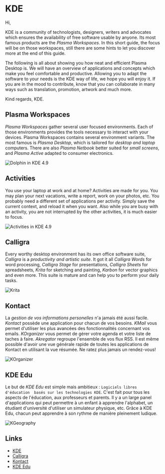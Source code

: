 # KDE

Hi,

KDE is a community of technologists, designers, writers and advocates which
ensures the availability of free software usable by anyone. Its most famous
products are the _Plasma Workspaces_. In this short guide, the focus will
be on those workspaces, still  there are some hints to let you discover more
at the end of this guide.

The following is all about showing you how neat and efficient Plasma Desktop
is. We will have an overview of applications and concepts which make you feel
comfortable and productive. Allowing you to adapt the software to your needs
is the KDE way of life, we hope you will enjoy it. If you are in the mood to
contribute, know that you can collaborate in many ways such as translation,
promotion, artwork and much more.

Kind regards,
KDE.

## Plasma Workspaces

_Plasma Workspaces_ gather several user focused environments. Each of those
environments provides the tools necessary to interact with your devices.
Plasma Workspaces contains several environment variants. The most famous is
_Plasma Desktop_, which is tailored for _desktop and laptop_ computers. There
are also _Plasma Netbook_ better suited for _small screens_, and _Plasma
Active_ adapted to consumer electronics.

![Dolphin in KDE 4.9](https://raw.github.com/KINFOO/kde-booklet/master/images/workspaces/kde49-dolphin_.png "Browsing files in KDE 4.9")

## Activities

You use your laptop at work and at home? Activities are made for you.
You may plan your next vacations, write a report, work on your photos, etc.
You probably need a different set of applications per activity. Simply save
the current context, and reload it when you want. Also while you are busy
with an activity, you are not interrupted by the other activities, it is
much easier to focus.

![Activities in KDE 4.9](https://raw.github.com/KINFOO/kde-booklet/master/images/workspaces/kde49-link-files-to-activities-cropped.png "Defining an activity")

## Calligra

Every worthy desktop environment has its own office software suite, _Calligra_
is a _productivity and artistic suite_. It got it all _Calligra Words_ for word
processing, _Calligra Stage_ for presentations, _Calligra Sheets_ for
spreadsheets, _Krita_ for sketching and painting, _Karbon_ for vector graphics
and even more. This suite is mature and can help you to perform your daily
tasks.

![Krita](https://raw.github.com/KINFOO/kde-booklet/master/images/calligra/Krita-showing-the-brush-config-dialog-500x332.png "Krita showing the brush config dialog")

## Kontact

La _gestion de vos informations personelles_ n'a jamais été aussi facile. 
_Kontact_ possède une application pour chacun de vos besoins. _KMail_ vous 
permet d'utiliser les plus avancées des fonctionnalités concernant vos emails. 
_KOrganizer_ vous permet de gérer votre agenda et votre liste de taches à faire. 
_Akregator_ regroupe l'ensemble de vos flux RSS. Il est même possible  d'avoir 
une vue générale rapide de toutes les applications de Kontact en utilisant la 
vue résumée. Ne ratez plus jamais un rendez-vous!

![KOrganizer](https://raw.github.com/KINFOO/kde-booklet/master/images/kontact/korganizer.png "KOrganizer in action")

## KDE Edu

Le but de _KDE Edu_ est simple mais ambitieux : `Logiciels libres d'éducation 
basés sur les technologies KDE`. C'est fait pour tous les aspects de l'éducation,
aux professeurs et parents. Il y a un large panel d'applications qui peut permettre 
à un enfant à apprendre l'alphabet, un étudiant d'université d'utiliser un simulateur 
physique, etc. Grâce à KDE Edu, chacun peut apprendre à son rythme de manière pleinement 
ludique.

![KGeography](https://raw.github.com/KINFOO/kde-booklet/master/images/kdeedu/kgeography.png "Learn geography")

## Links

* [KDE](http://www.kde.org)
* [Calligra](http://www.calligra.org)
* [Kontact](http://userbase.kde.org/Kontact)
* [KDE Edu](http://edu.kde.org)
